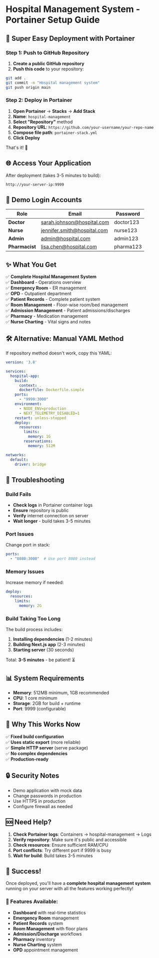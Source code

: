 # Hospital Management System - Portainer Setup Guide

## 🚀 Super Easy Deployment with Portainer

### Step 1: Push to GitHub Repository
1. **Create a public GitHub repository**
2. **Push this code** to your repository:
```bash
git add .
git commit -m "Hospital management system"
git push origin main
```

### Step 2: Deploy in Portainer
1. **Open Portainer** → **Stacks** → **Add Stack**
2. **Name**: `hospital-management`
3. **Select "Repository"** method
4. **Repository URL**: `https://github.com/your-username/your-repo-name`
5. **Compose file path**: `portainer-stack.yml`
6. **Click Deploy**

That's it! 🎉

## 🌐 Access Your Application

After deployment (takes 3-5 minutes to build):
```
http://your-server-ip:9999
```

## 🔑 Demo Login Accounts

| Role | Email | Password |
|------|-------|----------|
| **Doctor** | sarah.johnson@hospital.com | doctor123 |
| **Nurse** | jennifer.smith@hospital.com | nurse123 |
| **Admin** | admin@hospital.com | admin123 |
| **Pharmacist** | lisa.chen@hospital.com | pharma123 |

## ✨ What You Get

✅ **Complete Hospital Management System**  
✅ **Dashboard** - Operations overview  
✅ **Emergency Room** - ER management  
✅ **OPD** - Outpatient department  
✅ **Patient Records** - Complete patient system  
✅ **Room Management** - Floor-wise room/bed management  
✅ **Admission Management** - Patient admissions/discharges  
✅ **Pharmacy** - Medication management  
✅ **Nurse Charting** - Vital signs and notes  

## 🛠️ Alternative: Manual YAML Method

If repository method doesn't work, copy this YAML:

```yaml
version: '3.8'

services:
  hospital-app:
    build:
      context: .
      dockerfile: Dockerfile.simple
    ports:
      - "9999:3000"
    environment:
      - NODE_ENV=production
      - NEXT_TELEMETRY_DISABLED=1
    restart: unless-stopped
    deploy:
      resources:
        limits:
          memory: 1G
        reservations:
          memory: 512M

networks:
  default:
    driver: bridge
```

## 🔧 Troubleshooting

### Build Fails
- **Check logs** in Portainer container logs
- **Ensure** repository is public
- **Verify** internet connection on server
- **Wait longer** - build takes 3-5 minutes

### Port Issues
Change port in stack:
```yaml
ports:
  - "8080:3000"  # Use port 8080 instead
```

### Memory Issues
Increase memory if needed:
```yaml
deploy:
  resources:
    limits:
      memory: 2G
```

### Build Taking Too Long
The build process includes:
1. **Installing dependencies** (1-2 minutes)
2. **Building Next.js app** (2-3 minutes)
3. **Starting server** (30 seconds)

Total: **3-5 minutes** - be patient! ⏳

## 📊 System Requirements

- **Memory**: 512MB minimum, 1GB recommended
- **CPU**: 1 core minimum
- **Storage**: 2GB for build + runtime
- **Port**: 9999 (configurable)

## 🎯 Why This Works Now

✅ **Fixed build configuration**  
✅ **Uses static export** (more reliable)  
✅ **Simple HTTP server** (serve package)  
✅ **No complex dependencies**  
✅ **Production-ready**  

## 🔒 Security Notes

- Demo application with mock data
- Change passwords in production
- Use HTTPS in production
- Configure firewall as needed

## 🆘 Need Help?

1. **Check Portainer logs**: Containers → hospital-management → Logs
2. **Verify repository**: Make sure it's public and accessible
3. **Check resources**: Ensure sufficient RAM/CPU
4. **Port conflicts**: Try different port if 9999 is busy
5. **Wait for build**: Build takes 3-5 minutes

## 🎉 Success!

Once deployed, you'll have a **complete hospital management system** running on your server with all the features working perfectly!

### 🏥 Features Available:
- **Dashboard** with real-time statistics
- **Emergency Room** management
- **Patient Records** system
- **Room Management** with floor plans
- **Admission/Discharge** workflows
- **Pharmacy** inventory
- **Nurse Charting** system
- **OPD** appointment management